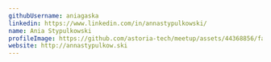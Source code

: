 ```yaml
---
githubUsername: aniagaska
linkedin: https://www.linkedin.com/in/annastypulkowski/
name: Ania Stypulkowski
profileImage: https://github.com/astoria-tech/meetup/assets/44368856/fa3821b4-adfe-4e91-936c-0fb524f2ca30
website: http://annastypulkow.ski
---
```

